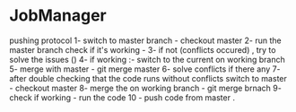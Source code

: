 # JobManager
pushing protocol
1- switch to master branch   - checkout master
2- run the master branch check if it's working -
3- if not (conflicts occured) , try to solve the issues ()
4- if working :- switch to the current on working branch 
5- merge with master - git merge master
6- solve conflicts if there any 
7- after double checking that the code runs without conflicts 
    switch to master - checkout master
8- merge the on working branch  - git merge brnach 
9- check if working - run the code
10 - push code from master . 
